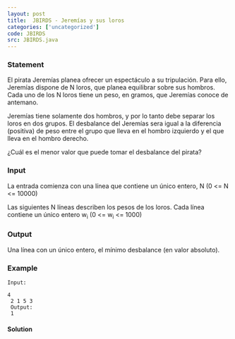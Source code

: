 ```yaml
---
layout: post
title:  JBIRDS - Jeremías y sus loros
categories: ['uncategorized']
code: JBIRDS
src: JBIRDS.java
---
```


### **Statement**

El pirata Jeremías planea ofrecer un espectáculo a su tripulación. Para ello,
Jeremías dispone de N loros, que planea equilibrar sobre sus hombros. Cada uno
de los N loros tiene un peso, en gramos, que Jeremías conoce de antemano.

Jeremías tiene solamente dos hombros, y por lo tanto debe separar los loros en
dos grupos. El desbalance del Jeremías sera igual a la diferencia (positiva)
de peso entre el grupo que lleva en el hombro izquierdo y el que lleva en el
hombro derecho.

¿Cuál es el menor valor que puede tomar el desbalance del pirata?

### Input

La entrada comienza con una línea que contiene un único entero, N (0  <= N
<= 10000)

Las siguientes N líneas describen los pesos de los loros. Cada línea contiene
un único entero w<sub>i</sub> (0 <= w<sub>i</sub> <= 1000)

### Output

Una línea con un único entero, el mínimo desbalance (en valor absoluto).

### Example

    
    
    Input:
    4  
     2 1 5 3  
     Output:  
     1



#### **Solution**




